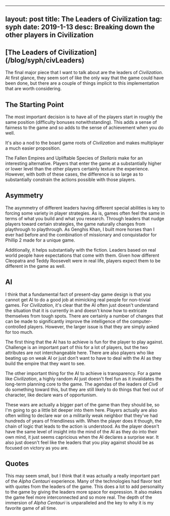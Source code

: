 
---
layout: post
title: The Leaders of Civilization
tag: syph
date: 2019-1-13
desc: Breaking down the other players in Civilization
---
<h2>[The Leaders of Civilization](/blog/syph/civLeaders)</h2>

The final major piece that I want to talk about are the leaders of *Civilization*. At first glance, they seem sort of like the only way that the game could have been done, but there are a couple of things implicit to this implementation that are worth considering.

## The Starting Point

The most important decision is to have all of the players start in roughly the same position (difficulty bonuses notwithstanding). This adds a sense of fairness to the game and so adds to the sense of achievement when you do well.


It's also a nod to the board game roots of *Civilization* and makes multiplayer a much easier proposition.


The Fallen Empires and Upliftable Species of *Stellaris* make for an interesting alternative. Players that enter the game at a substantially higher or lower level than the other players certainly texture the experience. However, with both of these cases, the difference is so large as to substantially constrain the actions possible with those players.

## Asymmetry

The asymmetry of different leaders having different special abilities is key to forcing some variety in player strategies. As is, games often feel the same in terms of what you build and what you research. Through leaders that nudge players toward certain strategies, the game naturally changes from playthrough to playthrough. As Genghis Khan, I built more horses than I ever had before and the combination of missionary and conquistador for Phillip 2 made for a unique game.


Additionally, it helps substantially with the fiction. Leaders based on real world people have expectations that come with them. Given how different Cleopatra and Teddy Roosevelt were in real life, players expect them to be different in the game as well.

## AI

I think that a fundamental fact of present-day game design is that you cannot get AI to do a good job at mimicking real people for non-trivial games. For *Civilization*, it's clear that the AI often just doesn't understand the situation that it is currently in and doesn't know how to extricate themselves from tough spots. There are certainly a number of changes that can be made to significantly improve the intelligence of the computer-controlled players. However, the larger issue is that they are simply asked for too much.


The first thing that the AI has to achieve is fun for the player to play against. Challenge is an important part of this for a lot of players, but the two attributes are not interchangeable here. There are also players who like beating up on weak AI or just don't want to have to deal with the AI as they build the empire that they want to see.


The other important thing for the AI to achieve is transparency. For a game like *Civilization*, a highly random AI just doesn't feel fun as it invalidates the long-term planning core to the game. The agendas of the leaders of *Civ6* do something toward this, but they are still likely to do things that feel out of character, like declare wars of opportunism.


These wars are actually a bigger part of the game than they should be, so I'm going to go a little bit deeper into them here. Players actually are also often willing to declare war on a militarily weak neighbor that they've had hundreds of years of friendliness with. When the player does it though, the chain of logic that leads to the action is understood. As the player doesn't have the same level of insight into the mind of the AI as they do into their own mind, it just seems capricious when the AI declares a surprise war. It also just doesn't feel like the leaders that you play against should be as focused on victory as you are.

## Quotes

This may seem small, but I think that it was actually a really important part of the *Alpha Centauri* experience. Many of the technologies had flavor text with quotes from the leaders of the game. This does a lot to add personality to the game by giving the leaders more space for expression. It also makes the game feel more interconnected and so more real. The depth of the immersion of *Alpha Centauri* is unparalleled and the key to why it is my favorite game of all time.

